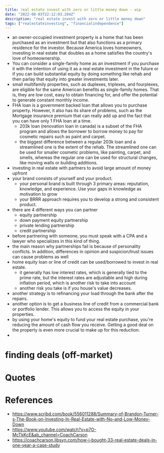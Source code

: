 ```yaml
---
title: real estate invest with zero or little money down - wip
date: "2022-08-03T22:12:03.284Z"
description: "real estate invest with zero or little money down"
tags: ["realestateinvesting", "financialindependence"]
---
```


- an owner-occupied investment property is a home that has been purchased as an investment but that also functions as a primary residence for the investor. Because America loves homeowners, investing in real estate that doubles as a home satisfies the country's love of homeownership.
- You can consider a single-family home as an investment if you purchase it with the intention of using it as a real estate investment in the future or if you can build substantial equity by doing something like rehab and then parlay that equity into greater investments later.
- small multifamily properties, such as duplexes, triplexes, and fourplexes, are eligible for the same American benefits as single-family homes. That is, they are low cost, easy to obtain financing for, and offer the potential to generate constant monthly income.
- FHA loan is a government backed loan that allows you to purchase property. However, it also has its share of problems, such as the Mortgage insurance premium that can really add up and the fact that you can have only 1 FHA loan at a time.
  - 203k loan (renovation loan in canada) is a subset of the FHA program and allows the borrower to borrow money to pay for cosmetic repairs such as paint and carpet.
  - the biggest difference between a regular 203k loan and a streamlined one is the extent of the rehab. The streamlined one can be used for smaller cosmetic problems, like painting, carpet, and smells, whereas the regular one can be used for structural changes, like moving walls or building additions.
- investing in real estate with partners to avoid large amount of money upfront
- your brand consists of yourself and your product.
  - your personal brand is built through 3 primary areas: reputation, knowledge, and experience. Use your gaps in knowledge as motivation to grow
  - your BRRR approach requires you to develop a strong and consistent product.
- there are 4 different ways you can partner
  - equity partnership
  - down payment equity partnership
  - private lending partnership
  - credit partnership
- before partnering with someone, you must speak with a CPA and a lawyer who specializes in this kind of thing.
- the main reason why partnerships fail is because of personality conflicts. In addition, differences in opinion and suspicion/trust issues can cause problems as well
- home equity loan or line of credit can be used/borrowed to invest in real estate. 
  - it generally has low interest rates, which is generally tied to the prime rate, but the interest rates are adjustable and high during inflation period, which is another risk to take into account
  - another risk you take is if you house's value decreases.
- another strategy is to refinancing your load through the bank after the repairs.
- another option is to get a business line of credit from a commercial bank or portfolio lender. This allows you to access the equity in your properties.
- by using your home's equity to fund your real estate purchase, you're reducing the amount of cash flow you receive. Getting a good deal on the property is even more crucial to make up for this reduction.
- 
# finding deals (off-market)

# Quotes


# References
- https://www.scribd.com/book/556011288/Summary-of-Brandon-Turner-s-The-Book-on-Investing-In-Real-Estate-with-No-and-Low-Money-Down
- https://www.youtube.com/watch?v=p7O-McTkKcE&ab_channel=CoachCarson
- https://coachcarson.libsyn.com/how-i-bought-33-real-estate-deals-in-one-year-a-case-study